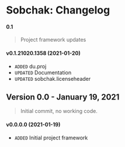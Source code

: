 ﻿# Sobchak: Changelog

#### 0.1
> Project framework updates

#### v0.1.21020.1358 (2021-01-20)
* `ADDED` du.proj
* `UPDATED` Documentation
* `UPDATED` sobchak.licenseheader

## Version 0.0 - January 19, 2021
> Initial commit, no working code.

#### v0.0.0.0 (2021-01-19)
* `ADDED` Initial project framework